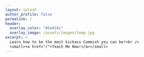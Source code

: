 ```yaml
---
layout: splash
author_profile: false
permalink: /
header:
  overlay_color: "#5e616c"
  overlay_image: /assets/images/temp.jpg
excerpt: >
  Learn how to be the most kickass Commish you can be!<br />
  <small><a href="/">Teach Me Now!</a></small>
---
```


